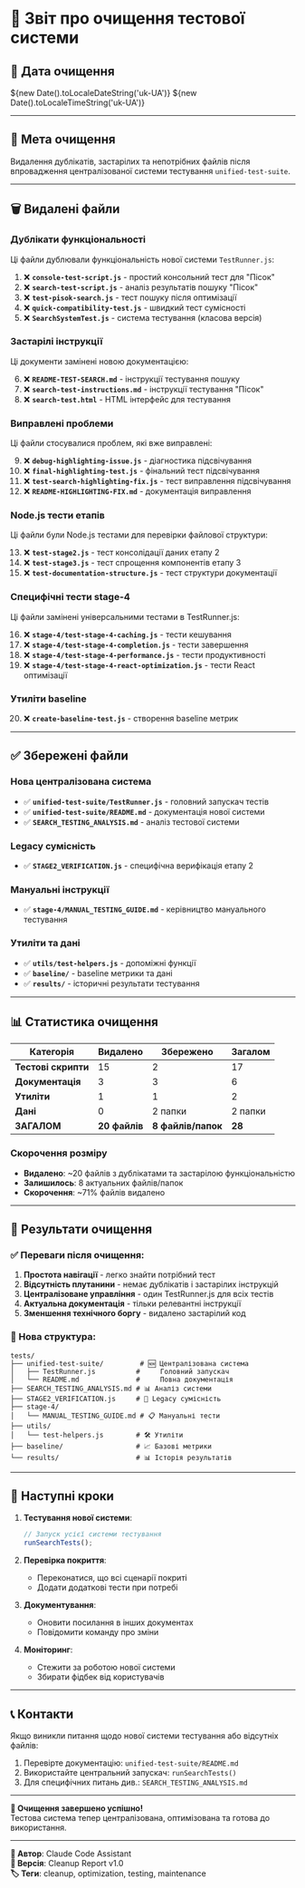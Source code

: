# 🧹 Звіт про очищення тестової системи

## 📅 Дата очищення
${new Date().toLocaleDateString('uk-UA')} ${new Date().toLocaleTimeString('uk-UA')}

---

## 🎯 Мета очищення

Видалення дублікатів, застарілих та непотрібних файлів після впровадження централізованої системи тестування `unified-test-suite`.

---

## 🗑️ Видалені файли

### Дублікати функціональності
Ці файли дублювали функціональність нової системи `TestRunner.js`:

1. ❌ **`console-test-script.js`** - простий консольний тест для "Пісок"
2. ❌ **`search-test-script.js`** - аналіз результатів пошуку "Пісок" 
3. ❌ **`test-pisok-search.js`** - тест пошуку після оптимізації
4. ❌ **`quick-compatibility-test.js`** - швидкий тест сумісності
5. ❌ **`SearchSystemTest.js`** - система тестування (класова версія)

### Застарілі інструкції
Ці документи замінені новою документацією:

6. ❌ **`README-TEST-SEARCH.md`** - інструкції тестування пошуку
7. ❌ **`search-test-instructions.md`** - інструкції тестування "Пісок"
8. ❌ **`search-test.html`** - HTML інтерфейс для тестування

### Виправлені проблеми
Ці файли стосувалися проблем, які вже виправлені:

9. ❌ **`debug-highlighting-issue.js`** - діагностика підсвічування
10. ❌ **`final-highlighting-test.js`** - фінальний тест підсвічування
11. ❌ **`test-search-highlighting-fix.js`** - тест виправлення підсвічування
12. ❌ **`README-HIGHLIGHTING-FIX.md`** - документація виправлення

### Node.js тести етапів
Ці файли були Node.js тестами для перевірки файлової структури:

13. ❌ **`test-stage2.js`** - тест консолідації даних етапу 2
14. ❌ **`test-stage3.js`** - тест спрощення компонентів етапу 3
15. ❌ **`test-documentation-structure.js`** - тест структури документації

### Специфічні тести stage-4
Ці файли замінені універсальними тестами в TestRunner.js:

16. ❌ **`stage-4/test-stage-4-caching.js`** - тести кешування
17. ❌ **`stage-4/test-stage-4-completion.js`** - тести завершення
18. ❌ **`stage-4/test-stage-4-performance.js`** - тести продуктивності
19. ❌ **`stage-4/test-stage-4-react-optimization.js`** - тести React оптимізації

### Утиліти baseline
20. ❌ **`create-baseline-test.js`** - створення baseline метрик

---

## ✅ Збережені файли

### Нова централізована система
- ✅ **`unified-test-suite/TestRunner.js`** - головний запускач тестів
- ✅ **`unified-test-suite/README.md`** - документація нової системи
- ✅ **`SEARCH_TESTING_ANALYSIS.md`** - аналіз тестової системи

### Legacy сумісність
- ✅ **`STAGE2_VERIFICATION.js`** - специфічна верифікація етапу 2

### Мануальні інструкції
- ✅ **`stage-4/MANUAL_TESTING_GUIDE.md`** - керівництво мануального тестування

### Утиліти та дані
- ✅ **`utils/test-helpers.js`** - допоміжні функції
- ✅ **`baseline/`** - baseline метрики та дані
- ✅ **`results/`** - історичні результати тестування

---

## 📊 Статистика очищення

| Категорія | Видалено | Збережено | Загалом |
|-----------|----------|-----------|---------|
| **Тестові скрипти** | 15 | 2 | 17 |
| **Документація** | 3 | 3 | 6 |
| **Утиліти** | 1 | 1 | 2 |
| **Дані** | 0 | 2 папки | 2 папки |
| **ЗАГАЛОМ** | **20 файлів** | **8 файлів/папок** | **28** |

### Скорочення розміру
- **Видалено**: ~20 файлів з дублікатами та застарілою функціональністю
- **Залишилось**: 8 актуальних файлів/папок
- **Скорочення**: ~71% файлів видалено

---

## 🎯 Результати очищення

### ✅ Переваги після очищення:

1. **Простота навігації** - легко знайти потрібний тест
2. **Відсутність плутанини** - немає дублікатів і застарілих інструкцій
3. **Централізоване управління** - один TestRunner.js для всіх тестів
4. **Актуальна документація** - тільки релевантні інструкції
5. **Зменшення технічного боргу** - видалено застарілий код

### 🎯 Нова структура:

```
tests/
├── unified-test-suite/         # 🆕 Централізована система
│   ├── TestRunner.js          #     Головний запускач
│   └── README.md              #     Повна документація
├── SEARCH_TESTING_ANALYSIS.md # 📊 Аналіз системи
├── STAGE2_VERIFICATION.js     # 🔧 Legacy сумісність
├── stage-4/
│   └── MANUAL_TESTING_GUIDE.md # 📋 Мануальні тести
├── utils/
│   └── test-helpers.js        # 🛠️ Утиліти
├── baseline/                  # 📈 Базові метрики
└── results/                   # 📊 Історія результатів
```

---

## 🚀 Наступні кроки

1. **Тестування нової системи**:
   ```javascript
   // Запуск усієї системи тестування
   runSearchTests();
   ```

2. **Перевірка покриття**:
   - Переконатися, що всі сценарії покриті
   - Додати додаткові тести при потребі

3. **Документування**:
   - Оновити посилання в інших документах
   - Повідомити команду про зміни

4. **Моніторинг**:
   - Стежити за роботою нової системи
   - Збирати фідбек від користувачів

---

## 📞 Контакти

Якщо виникли питання щодо нової системи тестування або відсутніх файлів:

1. Перевірте документацію: `unified-test-suite/README.md`
2. Використайте центральний запускач: `runSearchTests()`
3. Для специфічних питань див.: `SEARCH_TESTING_ANALYSIS.md`

---

**🎉 Очищення завершено успішно!**  
Тестова система тепер централізована, оптимізована та готова до використання.

---

**📅 Автор**: Claude Code Assistant  
**📍 Версія**: Cleanup Report v1.0  
**🏷️ Теги**: cleanup, optimization, testing, maintenance